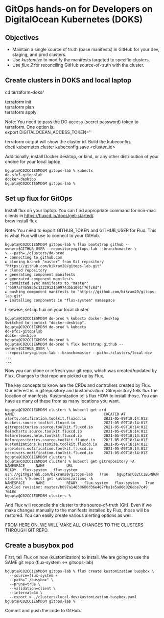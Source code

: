 # GitOps hands-on for Developers on DigitalOcean Kubernetes (DOKS)

## Objectives
- Maintain a single source of truth (base manifests) in GitHub for your dev, staging, and prod clusters.
- Use *kustomize* to modify the manifests targeted to specific clusters.
- Use *flux 2* for reconciling GitHub source-of-truth with the cluster.

## Create clusters in DOKS and local laptop 

cd terraform-doks/


terraform init</br>
terraform plan</br>
terraform apply


Note: You need to pass the DO access (secret password) token to terraform. One option is:</br>
export DIGITALOCEAN_ACCESS_TOKEN='<your secret token>'


terraform output will show the cluster id. Build the kubeconfig.</br>
doctl kubernetes cluster kubeconfig save <cluster_id>


Additionally, install Docker desktop, or kind, or any other distribution of your choice for your local laptop.

```
bgupta@C02CC1EGMD6M gitops-lab % kubectx
do-sfo3-gitopslab
docker-desktop
bgupta@C02CC1EGMD6M gitops-lab % 
```


## Set up flux for GitOps

Install flux on your laptop. You can find appropriate command for non-mac clients in https://fluxcd.io/docs/get-started/. </br>
brew install flux 

Note: You need to export GITHUB_TOKEN and GITHUB_USER for Flux. This is what Flux will use to connect to your GitHub. 

```
bgupta@C02CC1EGMD6M gitops-lab % flux bootstrap github --owner=$GITHUB_USER --repository=gitops-lab --branch=master \
> --path=./clusters/do-prod
► connecting to github.com
► cloning branch "master" from Git repository "https://github.com/bikram20/gitops-lab.git"
✔ cloned repository
► generating component manifests
✔ generated component manifests
✔ committed sync manifests to "master" ("6597a74b5836c13229121a9974d5b1091f76fc8d")
► pushing component manifests to "https://github.com/bikram20/gitops-lab.git"
► installing components in "flux-system" namespace
```

Likewise, set up flux on your local cluster.

```
bgupta@C02CC1EGMD6M do-prod % kubectx docker-desktop
Switched to context "docker-desktop".
bgupta@C02CC1EGMD6M do-prod % kubectx
do-sfo3-gitopslab
docker-desktop
bgupta@C02CC1EGMD6M do-prod % 
bgupta@C02CC1EGMD6M do-prod % flux bootstrap github --owner=$GITHUB_USER \
--repository=gitops-lab --branch=master --path=./clusters/local-dev
...
...
```

Now you can clone or refresh your git repo, which was created/updated by Flux. Changes to that repo are picked up by Flux.

The key concepts to know are the CRDs and controllers created by Flux. Our interest is in gitrepository and kustomization. Gitrepository tells flux the location of manifests. Kustomization tells flux HOW to install those. You can have as many of these from as many locations you want. 

```
bgupta@C02CC1EGMD6M clusters % kubectl get crd
NAME                                         CREATED AT
alerts.notification.toolkit.fluxcd.io        2021-05-09T18:14:01Z
buckets.source.toolkit.fluxcd.io             2021-05-09T18:14:01Z
gitrepositories.source.toolkit.fluxcd.io     2021-05-09T18:14:01Z
helmcharts.source.toolkit.fluxcd.io          2021-05-09T18:14:01Z
helmreleases.helm.toolkit.fluxcd.io          2021-05-09T18:14:01Z
helmrepositories.source.toolkit.fluxcd.io    2021-05-09T18:14:01Z
kustomizations.kustomize.toolkit.fluxcd.io   2021-05-09T18:14:01Z
providers.notification.toolkit.fluxcd.io     2021-05-09T18:14:01Z
receivers.notification.toolkit.fluxcd.io     2021-05-09T18:14:01Z
bgupta@C02CC1EGMD6M clusters % 
bgupta@C02CC1EGMD6M clusters % kubectl get gitrepository -A
NAMESPACE     NAME          URL                                        READY   flux-system   flux-system   ssh://git@github.com/bikram20/gitops-lab   True    bgupta@C02CC1EGMD6M clusters % kubectl get kustomizations -A
NAMESPACE     NAME          READY   flux-system   flux-system   True    Applied revision: master/b697a14630686d36e487fba1e5a80e926ebe7c49   7m18s
bgupta@C02CC1EGMD6M clusters % 
```

And Flux will reconcile the cluster to the source-of-truth (Git). Even if we make changes manually to the manifests installed by Flux, those will be restored. You can easily create various alerting options as well.

FROM HERE ON, WE WILL MAKE ALL CHANGES TO THE CLUSTERS THROUGH GIT REPO.

## Create a busybox pod
First, tell Flux on how (kustomization) to install. We are going to use the SAME git repo (flux-system <-> gitsops-lab)

```
bgupta@C02CC1EGMD6M gitops-lab % flux create kustomization busybox \
  --source=flux-system \
  --path=“./busybox" \
  --prune=true \
  --validation=client \
  --interval=5m \
  --export > ./clusters/local-dev/kustomization-busybox.yaml
bgupta@C02CC1EGMD6M gitops-lab % 
```

Commit and push the code to GitHub.

